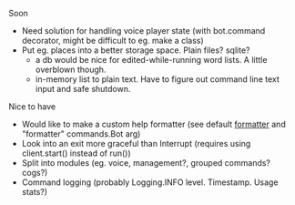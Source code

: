 Soon
- Need solution for handling voice player state (with bot.command decorator, might be difficult to eg. make a class)
- Put eg. places into a better storage space. Plain files? sqlite?
    - a db would be nice for edited-while-running word lists. A little overblown though.
    - in-memory list to plain text. Have to figure out command line text input and safe shutdown.

Nice to have
- Would like to make a custom help formatter
(see default [formatter](https://github.com/Rapptz/discord.py/blob/async/discord/ext/commands/formatter.py)
and "formatter" commands.Bot arg)
- Look into an exit more graceful than Interrupt (requires using client.start() instead of run())
- Split into modules (eg. voice, management?, grouped commands? cogs?)
- Command logging (probably Logging.INFO level. Timestamp. Usage stats?)
